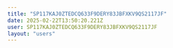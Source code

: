 ```yaml
---
title: "SP117KAJ0ZTEDCQ633F9DERY83JBFXKV9QS2117JF"
date: 2025-02-22T13:50:20.221Z
user: SP117KAJ0ZTEDCQ633F9DERY83JBFXKV9QS2117JF
layout: "users"
---
```

    